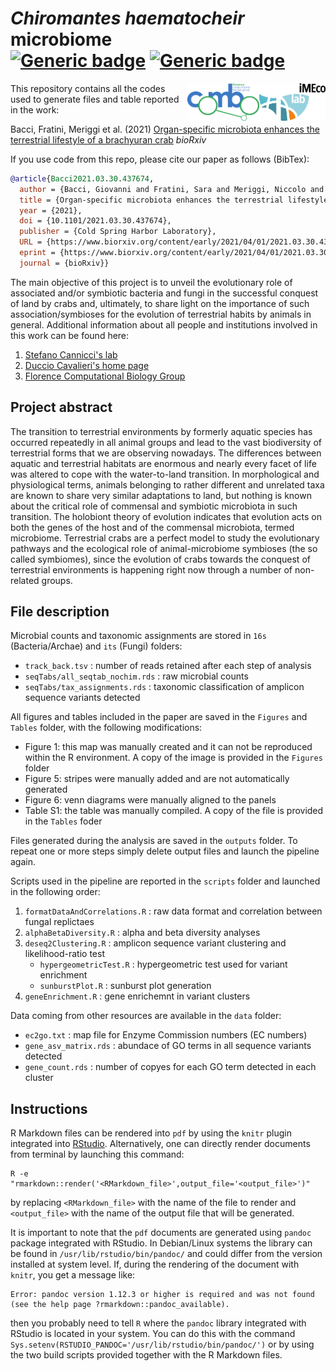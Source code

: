 # *Chiromantes haematocheir* microbiome <br/> [![Generic badge](https://img.shields.io/badge/Made_with-R_Markdown-blue.svg)](https://shields.io/) [![Generic badge](https://img.shields.io/github/license/gibacci/Chiromantes_haematocheir_microbiome)](https://shields.io/)

<img src="ACR_01_Color_Imeco_Black.png" width="106" height="60" align="right">
<img src="COMBOmod_final.png" width="115" height="60" align="right">

This repository contains all the codes used to generate files and table reported in the work:

Bacci, Fratini, Meriggi et al. (2021) [Organ-specific microbiota enhances the terrestrial lifestyle of a brachyuran crab](https://www.biorxiv.org/content/10.1101/2021.03.30.437674v2) *bioRxiv*

If you use code from this repo, please cite our paper as follows (BibTex):

```BibTeX
@article{Bacci2021.03.30.437674,
  author = {Bacci, Giovanni and Fratini, Sara and Meriggi, Niccolo and Cheng, Christine L.Y. and Ng, Ka Hei and Pindo, Massimo and Iannucci, Alessio and Mengoni, Alessio and Cavalieri, Duccio and Cannicci, Stefano},
  title = {Organ-specific microbiota enhances the terrestrial lifestyle of a brachyuran crab},
  year = {2021},
  doi = {10.1101/2021.03.30.437674},
  publisher = {Cold Spring Harbor Laboratory},	
  URL = {https://www.biorxiv.org/content/early/2021/04/01/2021.03.30.437674},
  eprint = {https://www.biorxiv.org/content/early/2021/04/01/2021.03.30.437674.full.pdf},
  journal = {bioRxiv}}
```

The main objective of this project is to unveil the evolutionary role of associated and/or symbiotic bacteria and fungi in the successful conquest of land by crabs and, ultimately, to share light on the importance of such association/symbioses for the evolution of terrestrial habits by animals in general. Additional information about all people and institutions involved in this work can be found here:

1. [Stefano Cannicci's lab](https://www.imeco-lab.com/)
2. [Duccio Cavalieri's home page](https://www.unifi.it/p-doc2-2015-0-A-2b333d2e342d-0.html)
3. [Florence Computational Biology Group](https://github.com/combogenomics)

## Project abstract

The transition to terrestrial environments by formerly aquatic species has occurred repeatedly in all animal groups and lead to the vast biodiversity of terrestrial forms that we are observing nowadays. The differences between aquatic and terrestrial habitats are enormous and nearly every facet of life was altered to cope with the water-to-land transition. In morphological and physiological terms, animals belonging to rather different and unrelated taxa are known to share very similar adaptations to land, but nothing is known about the critical role of commensal and symbiotic microbiota in such transition. The holobiont theory of evolution indicates that evolution acts on both the genes of the host and of the commensal microbiota, termed microbiome. Terrestrial crabs are a perfect model to study the evolutionary pathways and the ecological role of animal-microbiome symbioses (the so called symbiomes), since the evolution of crabs towards the conquest of terrestrial environments is happening right now through a number of non-related groups.

## File description

Microbial counts and taxonomic assignments are stored in `16s` (Bacteria/Archae) and `its` (Fungi) folders:

  - `track_back.tsv` : number of reads retained after each step of analysis
  - `seqTabs/all_seqtab_nochim.rds` : raw microbial counts
  - `seqTabs/tax_assignments.rds` : taxonomic classification of amplicon sequence variants detected

All figures and tables included in the paper are saved in the `Figures` and `Tables` folder, with the following modifications:

  - Figure 1: this map was manually created and it can not be reproduced within the R environment. A copy of the image is provided in the `Figures` folder
  - Figure 5: stripes were manually added and are not automatically generated
  - Figure 6: venn diagrams were manually aligned to the panels
  - Table S1: the table was manually compiled. A copy of the file is provided in the `Tables` foder

Files generated during the analysis are saved in the `outputs` folder. To repeat one or more steps simply delete output files and launch the pipeline again.

Scripts used in the pipeline are reported in the `scripts` folder and launched in the following order:

  1. `formatDataAndCorrelations.R` : raw data format and correlation between fungal replictaes
  2. `alphaBetaDiversity.R` : alpha and beta diversity analyses
  3. `deseq2Clustering.R` : amplicon sequence variant clustering and likelihood-ratio test
      - `hypergeometricTest.R` : hypergeometric test used for variant enrichment
      - `sunburstPlot.R` : sunburst plot generation
  4. `geneEnrichment.R` : gene enrichemnt in variant clusters

Data coming from other resources are available in the `data` folder:

  - `ec2go.txt` : map file for Enzyme Commission numbers (EC numbers)
  - `gene_asv_matrix.rds` : abundace of GO terms in all sequence variants detected
  - `gene_count.rds` : number of copyes for each GO term detected in each cluster

## Instructions

R Markdown files can be rendered into `pdf` by using the `knitr` plugin integrated into [RStudio](https://rstudio.com/?_ga=2.50552553.1339302526.1611745574-1183453795.1578408315). Alternatively, one can directly render documents from terminal by launching this command:

```shell
R -e "rmarkdown::render('<RMarkdown_file>',output_file='<output_file>')"
```

by replacing `<RMarkdown_file>` with the name of the file to render and `<output_file>` with the name of the output file that will be generated.

It is important to note that the `pdf` documents are generated using `pandoc` package integrated with RStudio. In Debian/Linux systems the library can be found in `/usr/lib/rstudio/bin/pandoc/` and could differ from the version installed at system level. If, during the rendering of the document with `knitr`, you get a message like:

```
Error: pandoc version 1.12.3 or higher is required and was not found (see the help page ?rmarkdown::pandoc_available).
```

then you probably need to tell `R` where the `pandoc` library integrated with RStudio is located in your system. You can do this with the command `Sys.setenv(RSTUDIO_PANDOC='/usr/lib/rstudio/bin/pandoc/')` or by using the two build scripts provided together with the R Markdown files.
